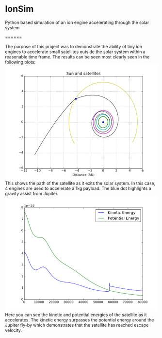 IonSim
======

Python based simulation of an ion engine accelerating through the solar system

======

The purpose of this project was to demonstrate the ability of tiny ion engines to accelerate small satellites outside the solar system within a reasonable time frame. The results can be seen most clearly seen in the following plots:
![Jupiter fly-by](1.7kg_4Engines_Assist3/figure_1.png)
This shows the path of the satellite as it exits the solar system. In this case, 4 engines are used to accelerate a 1kg payload. The blue dot highlights a gravity assist from Jupiter.
![Energy plot](1.7kg_4Engines_Assist3/figure_5.png)
Here you can see the kinetic and potential energies of the satellite as it accelerates. The kinetic energy surpasses the potential energy around the Jupiter fly-by which demonstrates that the satellite has reached escape velocity. 

